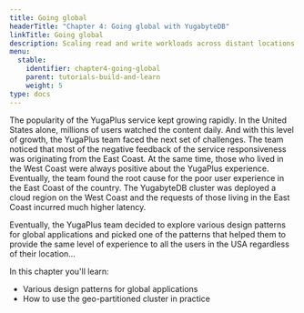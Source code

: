 ```yaml
---
title: Going global
headerTitle: "Chapter 4: Going global with YugabyteDB"
linkTitle: Going global
description: Scaling read and write workloads across distant locations with geo-partitioning and other design patterns for global application
menu:
  stable:
    identifier: chapter4-going-global
    parent: tutorials-build-and-learn
    weight: 5
type: docs
---
```


The popularity of the YugaPlus service kept growing rapidly. In the United States alone, millions of users watched the content daily. And with this level of growth, the YugaPlus team faced the next set of challenges. The team noticed that most of the negative feedback of the service responsiveness was originating from the East Coast. At the same time, those who lived in the West Coast were always positive about the YugaPlus experience. Eventually, the team found the root cause for the poor user experience in the East Coast of the country. The YugabyteDB cluster was deployed a cloud region on the West Coast and the requests of those living in the East Coast incurred much higher latency.

Eventually, the YugaPlus team decided to explore various design patterns for global applications and picked one of the patterns that helped them to provide the same level of experience to all the users in the USA regardless of their location...

In this chapter you'll learn:

* Various design patterns for global applications
* How to use the geo-partitioned cluster in practice

